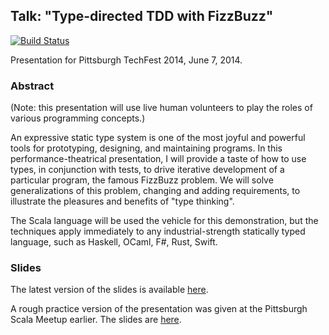 ## Talk: "Type-directed TDD with FizzBuzz"

[![Build Status](https://travis-ci.org/FranklinChen/talk-on-type-directed-tdd-with-fizzbuzz.png)](https://travis-ci.org/FranklinChen/talk-on-type-directed-tdd-with-fizzbuzz)

Presentation for Pittsburgh TechFest 2014, June 7, 2014.

### Abstract

(Note: this presentation will use live human volunteers to play the roles of various programming concepts.)

An expressive static type system is one of the most joyful and powerful tools for prototyping, designing, and maintaining programs. In this performance-theatrical presentation, I will provide a taste of how to use types, in conjunction with tests, to drive iterative development of a particular program, the famous FizzBuzz problem. We will solve generalizations of this problem, changing and adding requirements, to illustrate the pleasures and benefits of "type thinking".

The Scala language will be used the vehicle for this demonstration, but the techniques apply immediately to any industrial-strength statically typed language, such as Haskell, OCaml, F#, Rust, Swift.

### Slides

The latest version of the slides is available [here](https://github.com/FranklinChen/talk-on-type-directed-tdd-using-fizzbuzz/blob/master/doc/presentation.pdf).

A rough practice version of the presentation was given at the Pittsburgh Scala Meetup earlier. The slides are [here](https://github.com/FranklinChen/talk-on-type-directed-tdd-using-fizzbuzz/blob/meetup/doc/presentation.pdf).
